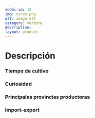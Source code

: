 ```yaml
---
modal-id: 12
img: cardo.png
alt: image-alt
category: Verdura
description:
layout: product
---
```


# Descripción

### Tiempo de cultivo

### Curiosidad

### Principales provincias productoras
<div class="chart"></div>

### Import-export

